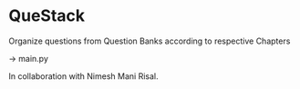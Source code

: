 # QueStack
Organize questions from Question Banks according to respective Chapters

-> main.py

In collaboration with Nimesh Mani Risal.
